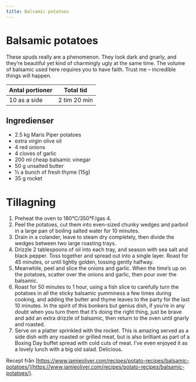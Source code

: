 ```yaml
---
title: Balsamic potatoes
---
```

# Balsamic potatoes

These spuds really are a phenomenon. They look dark and gnarly, and they’re beautiful yet kind of charmingly ugly at the same time. The volume of balsamic used here requires you to have faith. Trust me – incredible things will happen.

| Antal portioner | Total tid    |
| --------------- | ------------ |
| 10 as a side    | 2 tim 20 min |

## Ingredienser
* 2.5 kg Maris Piper potatoes 
*   extra virgin olive oil 
* 4  red onions 
* 4 cloves of garlic 
* 200 ml cheap balsamic vinegar 
* 50 g unsalted butter 
* ½ a bunch of fresh thyme (15g) 
* 35 g rocket 

# Tillagning
<ol class="recipeSteps"><li>Preheat the oven to 180°C/350°F/gas 4. </li><li>Peel the potatoes, cut them into even-sized chunky wedges and parboil in a large pan of boiling salted water for 10 minutes. </li><li>Drain in a colander, leave to steam dry completely, then divide the wedges between two large roasting trays. </li><li>Drizzle 2 tablespoons of oil into each tray, and season with sea salt and black pepper. Toss together and spread out into a single layer. Roast for 45 minutes, or until lightly golden, tossing gently halfway.</li><li>Meanwhile, peel and slice the onions and garlic. When the time’s up on the potatoes, scatter over the onions and garlic, then pour over the balsamic. </li><li>Roast for 50 minutes to 1 hour, using a fish slice to carefully turn the potatoes in all the sticky balsamic yumminess a few times during cooking, and adding the butter and thyme leaves to the party for the last 10 minutes. In the spirit of this bonkers but genius dish, if you’re in any doubt when you turn them that it’s doing the right thing, just be brave and add an extra drizzle of balsamic, then return to the oven until gnarly and roasted. </li><li>Serve on a platter sprinkled with the rocket. This is amazing served as a side dish with any roasted or grilled meat, but is also brilliant as part of a Boxing Day buffet spread with cold cuts of meat. I’ve even enjoyed it as a lovely lunch with a big old salad. Delicious.</li></ol>


Recept från [https://www.jamieoliver.com/recipes/potato-recipes/balsamic-potatoes/](https://www.jamieoliver.com/recipes/potato-recipes/balsamic-potatoes/).
